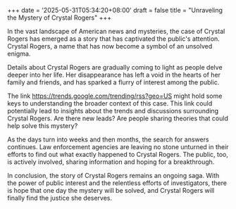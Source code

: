 +++
date = '2025-05-31T05:34:20+08:00'
draft = false
title = "Unraveling the Mystery of Crystal Rogers"
+++

In the vast landscape of American news and mysteries, the case of Crystal Rogers has emerged as a story that has captivated the public's attention. Crystal Rogers, a name that has now become a symbol of an unsolved enigma.

Details about Crystal Rogers are gradually coming to light as people delve deeper into her life. Her disappearance has left a void in the hearts of her family and friends, and has sparked a flurry of interest among the public.

The link https://trends.google.com/trending/rss?geo=US might hold some keys to understanding the broader context of this case. This link could potentially lead to insights about the trends and discussions surrounding Crystal Rogers. Are there new leads? Are people sharing theories that could help solve this mystery?

As the days turn into weeks and then months, the search for answers continues. Law enforcement agencies are leaving no stone unturned in their efforts to find out what exactly happened to Crystal Rogers. The public, too, is actively involved, sharing information and hoping for a breakthrough.

In conclusion, the story of Crystal Rogers remains an ongoing saga. With the power of public interest and the relentless efforts of investigators, there is hope that one day the mystery will be solved, and Crystal Rogers will finally find the justice she deserves.